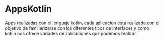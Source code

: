 # AppsKotlin
 Apps realizadas con el lenguaje kotlin, cada aplicacion esta realizada con el objetivo de familiarizarse con los diferentes tipos de interfaces y como kotlin nos ofrece variades de aplicaciones que podemos realizar 
